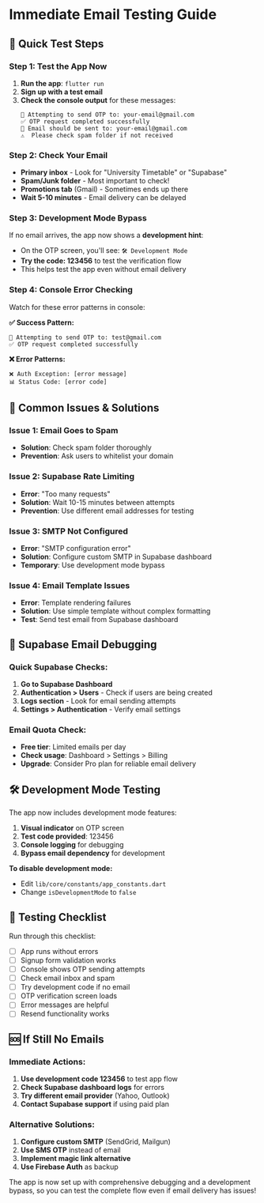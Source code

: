 # Immediate Email Testing Guide

## 🚀 **Quick Test Steps**

### **Step 1: Test the App Now**
1. **Run the app**: `flutter run`
2. **Sign up with a test email**
3. **Check the console output** for these messages:
   ```
   🔄 Attempting to send OTP to: your-email@gmail.com
   ✅ OTP request completed successfully
   📧 Email should be sent to: your-email@gmail.com
   ⚠️  Please check spam folder if not received
   ```

### **Step 2: Check Your Email**
- **Primary inbox** - Look for "University Timetable" or "Supabase"
- **Spam/Junk folder** - Most important to check!
- **Promotions tab** (Gmail) - Sometimes ends up there
- **Wait 5-10 minutes** - Email delivery can be delayed

### **Step 3: Development Mode Bypass**
If no email arrives, the app now shows a **development hint**:
- On the OTP screen, you'll see: `🛠️ Development Mode`
- **Try the code: 123456** to test the verification flow
- This helps test the app even without email delivery

### **Step 4: Console Error Checking**
Watch for these error patterns in console:

**✅ Success Pattern:**
```
🔄 Attempting to send OTP to: test@gmail.com
✅ OTP request completed successfully
```

**❌ Error Patterns:**
```
❌ Auth Exception: [error message]
📊 Status Code: [error code]
```

## 🔧 **Common Issues & Solutions**

### **Issue 1: Email Goes to Spam**
- **Solution**: Check spam folder thoroughly
- **Prevention**: Ask users to whitelist your domain

### **Issue 2: Supabase Rate Limiting**
- **Error**: "Too many requests"
- **Solution**: Wait 10-15 minutes between attempts
- **Prevention**: Use different email addresses for testing

### **Issue 3: SMTP Not Configured**
- **Error**: "SMTP configuration error"
- **Solution**: Configure custom SMTP in Supabase dashboard
- **Temporary**: Use development mode bypass

### **Issue 4: Email Template Issues**
- **Error**: Template rendering failures
- **Solution**: Use simple template without complex formatting
- **Test**: Send test email from Supabase dashboard

## 📧 **Supabase Email Debugging**

### **Quick Supabase Checks:**
1. **Go to Supabase Dashboard**
2. **Authentication > Users** - Check if users are being created
3. **Logs section** - Look for email sending attempts
4. **Settings > Authentication** - Verify email settings

### **Email Quota Check:**
- **Free tier**: Limited emails per day
- **Check usage**: Dashboard > Settings > Billing
- **Upgrade**: Consider Pro plan for reliable email delivery

## 🛠️ **Development Mode Testing**

The app now includes development mode features:

1. **Visual indicator** on OTP screen
2. **Test code provided**: 123456
3. **Console logging** for debugging
4. **Bypass email dependency** for development

**To disable development mode:**
- Edit `lib/core/constants/app_constants.dart`
- Change `isDevelopmentMode` to `false`

## 📱 **Testing Checklist**

Run through this checklist:

- [ ] App runs without errors
- [ ] Signup form validation works
- [ ] Console shows OTP sending attempts
- [ ] Check email inbox and spam
- [ ] Try development code if no email
- [ ] OTP verification screen loads
- [ ] Error messages are helpful
- [ ] Resend functionality works

## 🆘 **If Still No Emails**

### **Immediate Actions:**
1. **Use development code 123456** to test app flow
2. **Check Supabase dashboard logs** for errors
3. **Try different email provider** (Yahoo, Outlook)
4. **Contact Supabase support** if using paid plan

### **Alternative Solutions:**
1. **Configure custom SMTP** (SendGrid, Mailgun)
2. **Use SMS OTP** instead of email
3. **Implement magic link alternative**
4. **Use Firebase Auth** as backup

The app is now set up with comprehensive debugging and a development bypass, so you can test the complete flow even if email delivery has issues!